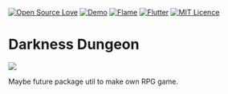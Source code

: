 [![Open Source Love](https://badges.frapsoft.com/os/v1/open-source.svg?v=102)](https://github.com/RafaelBarbosatec/darkness_dungeon)
[![Demo](https://img.shields.io/badge/Download-APK-green)](https://github.com/RafaelBarbosatec/darkness_dungeon/raw/master/demo/demo.apk)
[![Flame](https://img.shields.io/badge/Builded%20with-Flame-red)](https://github.com/flame-engine/flame)
[![Flutter](https://img.shields.io/badge/SDK-Flutter-blue)](https://flutter.dev/)
[![MIT Licence](https://badges.frapsoft.com/os/mit/mit.svg?v=103)](https://opensource.org/licenses/mit-license.php)


# Darkness Dungeon

![](https://github.com/RafaelBarbosatec/darkness_dungeon/blob/master/print.jpg)

Maybe future package util to make own RPG game.
